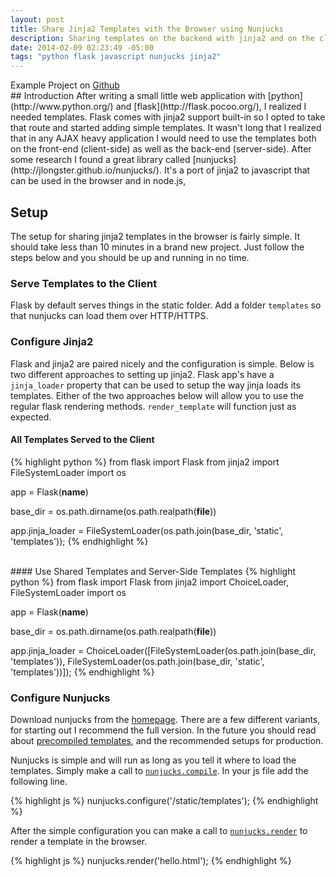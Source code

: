 ```yaml
---
layout: post
title: Share Jinja2 Templates with the Browser using Nunjucks
description: Sharing templates on the backend with jinja2 and on the client side with nunjucks, all inside flask
date: 2014-02-09 02:23:49 -05:00
tags: "python flask javascript nunjucks jinja2"
---
```


<div class="alert success">Example Project on <a href="http://github.com/aaboyd/flask-shared-templates">Github</a></div>
## Introduction
After writing a small little web application with [python](http://www.python.org/) and [flask](http://flask.pocoo.org/), I realized I needed templates.  Flask comes with jinja2 support built-in so I opted to take that route and started adding simple templates.  It wasn't long that I realized that in any AJAX heavy application I would need to use the templates both on the front-end (client-side) as well as the back-end (server-side).  After some research I found a great library called [nunjucks](http://jlongster.github.io/nunjucks/).  It's a port of jinja2 to javascript that can be used in the browser and in node.js,

## Setup
The setup for sharing jinja2 templates in the browser is fairly simple.  It should take less than 10 minutes in a brand new project.  Just follow the steps below and you should be up and running in no time.

### Serve Templates to the Client
Flask by default serves things in the static folder.  Add a folder ```templates``` so that nunjucks can load them over HTTP/HTTPS.

### Configure Jinja2
Flask and jinja2 are paired nicely and the configuration is simple.  Below is two different approaches to setting up jinja2.  Flask app's have a ```jinja_loader``` property that can be used to setup the way jinja loads its templates.  Either of the two approaches below will allow you to use the regular flask rendering methods.  ```render_template``` will function just as expected.

#### All Templates Served to the Client
{% highlight python %}
from flask import Flask
from jinja2 import FileSystemLoader
import os

app = Flask(__name__)

base_dir = os.path.dirname(os.path.realpath(__file__))

app.jinja_loader = FileSystemLoader(os.path.join(base_dir, 'static', 'templates'));
{% endhighlight %}

<br />
#### Use Shared Templates and Server-Side Templates
{% highlight python %}
from flask import Flask
from jinja2 import ChoiceLoader, FileSystemLoader
import os

app = Flask(__name__)

base_dir = os.path.dirname(os.path.realpath(__file__))

app.jinja_loader = ChoiceLoader([FileSystemLoader(os.path.join(base_dir, 'templates')),
                                 FileSystemLoader(os.path.join(base_dir, 'static', 'templates'))]);
{% endhighlight %}
<br />

### Configure Nunjucks
Download nunjucks from the [homepage](http://jlongster.github.io/nunjucks/).  There are a few different variants, for starting out I recommend the full version.  In the future you should read about [precompiled templates](http://jlongster.github.io/nunjucks/api.html#recommended-setups), and the recommended setups for production. 

Nunjucks is simple and will run as long as you tell it where to load the templates.  Simply make a call to [```nunjucks.compile```](http://jlongster.github.io/nunjucks/api.html#configure).  In your js file add the following line.

{% highlight js %}
nunjucks.configure('/static/templates');
{% endhighlight %}

After the simple configuration you can make a call to [```nunjucks.render```](http://jlongster.github.io/nunjucks/api.html#render1) to render a template in the browser.

{% highlight js %}
nunjucks.render('hello.html');
{% endhighlight %}
<br />
